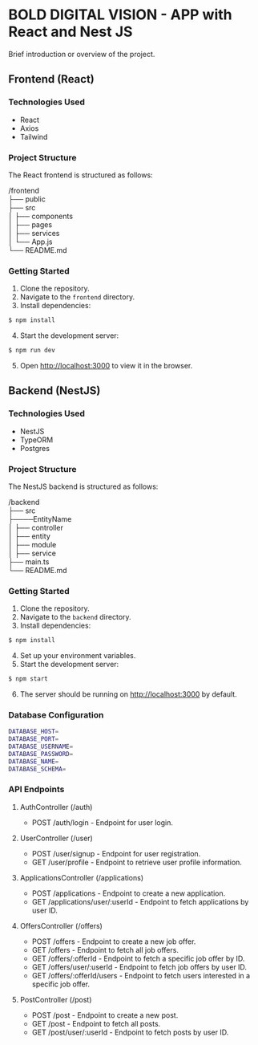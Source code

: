 # BOLD DIGITAL VISION - APP with React and Nest JS

Brief introduction or overview of the project.

## Frontend (React)

### Technologies Used
- React
- Axios
- Tailwind

### Project Structure
The React frontend is structured as follows:

/frontend  
├── public  
├── src  
│ ├── components  
│ ├── pages  
│ ├── services  
│ └── App.js  
└── README.md  

### Getting Started
1. Clone the repository.
2. Navigate to the `frontend` directory.
3. Install dependencies:
```bash
$ npm install
```
4. Start the development server:
```bash
$ npm run dev
```
5. Open [http://localhost:3000](http://localhost:3000) to view it in the browser.

## Backend (NestJS)

### Technologies Used
- NestJS
- TypeORM
- Postgres

### Project Structure
The NestJS backend is structured as follows:

/backend  
├── src  
├────EntityName  
│  ├── controller  
│  ├── entity  
│  ├── module  
│  ├── service  
├── main.ts  
└── README.md  

### Getting Started
1. Clone the repository.
2. Navigate to the `backend` directory.
3. Install dependencies:
```bash
$ npm install
```
4. Set up your environment variables.
5. Start the development server:
```bash
$ npm start
```
6. The server should be running on [http://localhost:3000](http://localhost:3000) by default.

### Database Configuration

```bash
DATABASE_HOST=
DATABASE_PORT=
DATABASE_USERNAME=
DATABASE_PASSWORD=
DATABASE_NAME=
DATABASE_SCHEMA=
```

### API Endpoints

1. AuthController (/auth)

    - POST /auth/login - Endpoint for user login.

2. UserController (/user)

    - POST /user/signup - Endpoint for user registration.
    - GET /user/profile - Endpoint to retrieve user profile information.

3. ApplicationsController (/applications)

    - POST /applications - Endpoint to create a new application.
    - GET /applications/user/:userId - Endpoint to fetch applications by user ID.

4. OffersController (/offers)

    - POST /offers - Endpoint to create a new job offer.
    - GET /offers - Endpoint to fetch all job offers.
    - GET /offers/:offerId - Endpoint to fetch a specific job offer by ID.
    - GET /offers/user/:userId - Endpoint to fetch job offers by user ID.
    - GET /offers/:offerId/users - Endpoint to fetch users interested in a specific job offer.

5. PostController (/post)

    - POST /post - Endpoint to create a new post.
    - GET /post - Endpoint to fetch all posts.
    - GET /post/user/:userId - Endpoint to fetch posts by user ID.

